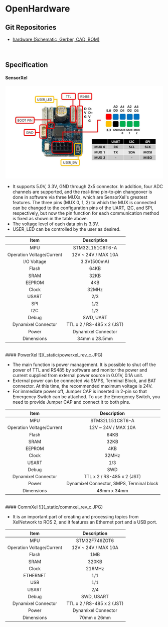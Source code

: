 # OpenHardware

## Git Repositories
- [hardware (Schematic, Gerber, CAD, BOM)](https://github.com/ROBOTIS-GIT/XelNetwork_Hardware)
   
   
<br>

## Specification
#### SensorXel
![](_static/sensorxel_rev_c.JPG)

  -  It supports 5.0V, 3.3V, GND through 2x5 connector. In addition, four ADC channels are supported, and the real-time pin-to-pin changeover is done in software via three MUXs, which are SensorXel's greatest features. The three pins (MUX 0, 1, 2) to which the MUX is connected can be changed to the configuration pins of the UART, I2C, and SPI, respectively, but now the pin function for each communication method is fixed as shown in the table above.
  - The voltage level of each data pin is 3.3V.
  - USER_LED can be controlled by the user as desired.
  
|Item|Description|
|:-:|:-:|
|MPU | STM32L151C8T6-A|
|Operation Voltage/Current | 12V ~ 24V / MAX 10A|
|I/O Voltage | 3.3V(500mA)|
|Flash | 64KB|
|SRAM | 32KB|
|EEPROM | 4KB|
|Clock | 32MHz|
|USART | 2/3|
|SPI | 1/2|
|I2C | 1/2|
|Debug | SWD, UART|
|Dynamixel Connector | TTL x 2 / RS-485 x 2 (JST)|
|Power | Dynamixel Connector|
|Dimensions | 34mm x 28.5mm|


<br>
#### PowerXel
![](_static/powerxel_rev_c.JPG)

  - The main function is power management. It is possible to shut off the power of TTL and RS485 by software and monitor the power and current supplied from external power source in 0.01V, 0.1A unit.
  - External power can be connected via SMPS, Terminal Block, and BAT connector. At this time, the recommended maximum voltage is 24V.
  - For immediate power off, Jumper CAP is inserted in 2-pin so that Emergency Switch can be attached. To use the Emergency Switch, you need to provide Jumper CAP and connect it to both pins.

|Item|Description|
|:-:|:-:|
|MPU | STM32L151C8T6-A|
|Operation Voltage/Current | 12V ~ 24V / MAX 10A|
|Flash | 64KB|
|SRAM | 32KB|
|EEPROM | 4KB|
|Clock | 32MHz|
|USART | 1/3|
|Debug | SWD|
|Dynamixel Connector | TTL x 2 / RS-485 x 2 (JST)|
|Power | Dynamixel Connector, SMPS, Terminal block|
|Dimensions | 48mm x 34mm|


<br>
#### CommXel
![](_static/commxel_rev_c.JPG)

  - It is an important part of creating and processing topics from XelNetwork to ROS 2, and it features an Ethernet port and a USB port.

|Item|Description|
|:-:|:-:|
|MPU | STM32F746ZGT6|
|Operation Voltage/Current | 12V ~ 24V / MAX 10A|
|Flash | 1MB|
|SRAM | 320KB|
|Clock | 216MHz|
|ETHERNET | 1/1|
|USB | 1/1|
|USART | 2/4|
|Debug | SWD, USART|
|Dynamixel Connector | TTL x 2 / RS-485 x 2 (JST)|
|Power | Dynamixel Connector|
|Dimensions | 70mm x 26mm|
